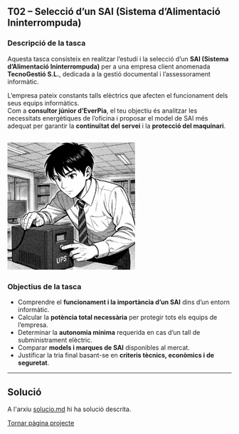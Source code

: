 ## T02 – Selecció d’un SAI (Sistema d’Alimentació Ininterrompuda)

### Descripció de la tasca
Aquesta tasca consisteix en realitzar l’estudi i la selecció d’un **SAI (Sistema d’Alimentació Ininterrompuda)** per a una empresa client anomenada **TecnoGestió S.L.**, dedicada a la gestió documental i l’assessorament informàtic.

L’empresa pateix constants talls elèctrics que afecten el funcionament dels seus equips informàtics.  
Com a **consultor júnior d’EverPia**, el teu objectiu és analitzar les necessitats energètiques de l’oficina i proposar el model de SAI més adequat per garantir la **continuïtat del servei** i la **protecció del maquinari**.

![Imatge de presentació del projecte: Es veu un noi mirant el sai](img/tasca02.png)
---

### Objectius de la tasca
- Comprendre el **funcionament i la importància d’un SAI** dins d’un entorn informàtic.  
- Calcular la **potència total necessària** per protegir tots els equips de l’empresa.  
- Determinar la **autonomia mínima** requerida en cas d’un tall de subministrament elèctric.  
- Comparar **models i marques de SAI** disponibles al mercat.  
- Justificar la tria final basant-se en **criteris tècnics, econòmics i de seguretat**.  

---

## Solució

A l'arxiu [solucio.md](solucio.md) hi ha solució descrita.

[Tornar pàgina projecte](../README.md)
